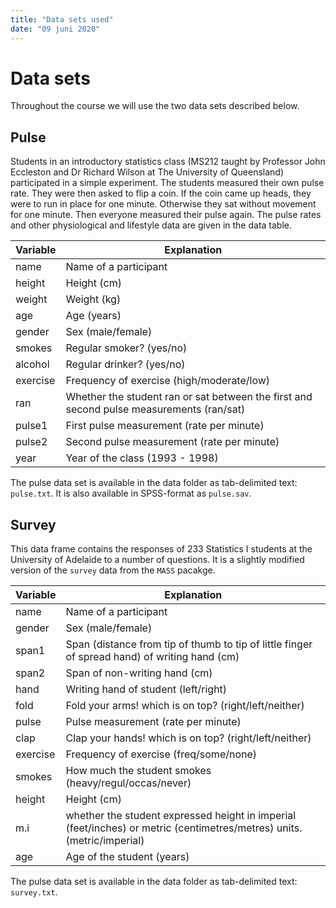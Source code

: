 ```yaml
---
title: "Data sets used"
date: "09 juni 2020"
---
```


# Data sets

Throughout the course we will use the two data sets described below.

## Pulse

Students in an introductory statistics class (MS212 taught by Professor John Eccleston and Dr Richard Wilson at The University of Queensland) participated in a simple experiment. The students measured their own pulse rate. They were then asked to flip a coin. If the coin came up heads, they were to run in place for one minute. Otherwise they sat without movement for one minute. Then everyone measured their pulse again. The pulse rates and other physiological and lifestyle data are given in the data table.

|Variable | Explanation |
|---|-----------------------------------------------------|
| name | Name of a participant |
| height	  |	Height (cm) |
| weight	  |	Weight (kg) |
| age	    |	Age (years) |
| gender	  |	Sex (male/female) |
| smokes	  |	Regular smoker? (yes/no) |
| alcohol	|	Regular drinker? (yes/no) |
| exercise	|	Frequency of exercise (high/moderate/low) |
| ran	    |	Whether the student ran or sat between the first and second pulse measurements (ran/sat) |
| pulse1  	|	First pulse measurement (rate per minute) |
| pulse2	  |	Second pulse measurement (rate per minute) |
| year		  | Year of the class (1993 - 1998) |

The pulse data set is available in the data folder as tab-delimited text: `pulse.txt`. It is also available in SPSS-format as `pulse.sav`.


## Survey

This data frame contains the responses of 233 Statistics I students at the University of Adelaide to a number of questions. It is a slightly modified version of the `survey` data from the `MASS` pacakge.

|Variable | Explanation |
|---|-----------------------------------------------------|
| name | Name of a participant  |
| gender	  |	Sex (male/female) |
| span1   | Span (distance from tip of thumb to tip of little finger of spread hand) of writing hand (cm) | 
| span2   | Span of non-writing hand (cm) | 
| hand  | Writing hand of student (left/right) |
| fold | Fold your arms! which is on top? (right/left/neither) |
| pulse  	|	Pulse measurement (rate per minute)|
| clap | Clap your hands! which is on top? (right/left/neither) |
| exercise	|	Frequency of exercise (freq/some/none)|
| smokes	  |	How much the student smokes (heavy/regul/occas/never)|
| height	  |	Height (cm) |
| m.i	  |	whether the student expressed height in imperial (feet/inches) or metric (centimetres/metres) units. (metric/imperial) |
| age	    |	Age of the student (years)|

The pulse data set is available in the data folder as tab-delimited text: `survey.txt`.
